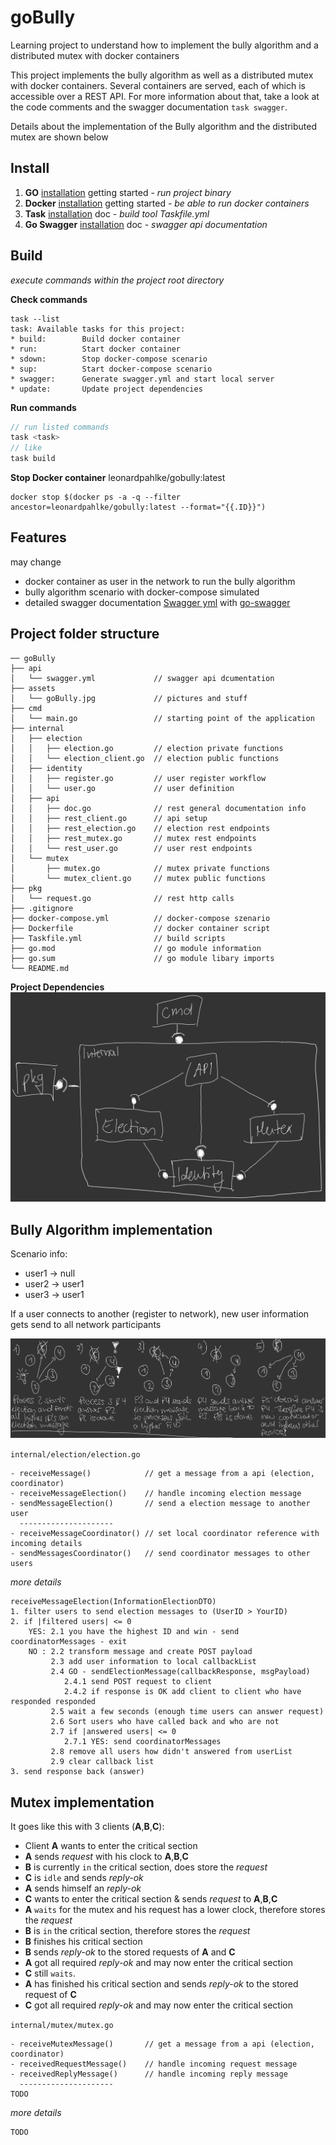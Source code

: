 # goBully

Learning project to understand how to implement the bully algorithm and a distributed mutex with docker containers

This project implements the bully algorithm as well as a distributed mutex with docker containers. 
Several containers are served, each of which is accessible over a REST API. 
For more information about that, take a look at the code comments and the swagger documentation `task swagger`.

Details about the implementation of the Bully algorithm and the distributed mutex are shown below  

## Install

1. **GO** [installation](https://golang.org/doc/install) getting started - *run project binary*  
2. **Docker** [installation](https://docs.docker.com/get-docker/) getting started - *be able to run docker containers* 
3. **Task** [installation](https://taskfile.dev/#/installation) doc - *build tool Taskfile.yml*
4. **Go Swagger** [installation](https://goswagger.io/install.html) doc - *swagger api documentation*

## Build
*execute commands within the project root directory*

**Check commands**
```
task --list
task: Available tasks for this project:
* build:        Build docker container
* run:          Start docker container
* sdown:        Stop docker-compose scenario
* sup:          Start docker-compose scenario
* swagger:      Generate swagger.yml and start local server
* update:       Update project dependencies
```
**Run commands**
```go
// run listed commands 
task <task>
// like
task build
```

**Stop Docker container** leonardpahlke/gobully:latest
```
docker stop $(docker ps -a -q --filter ancestor=leonardpahlke/gobully:latest --format="{{.ID}}")
```

## Features

may change
- docker container as user in the network to run the bully algorithm
- bully algorithm scenario with docker-compose simulated 
- detailed swagger documentation [Swagger yml](api/swagger.yml) with [go-swagger](https://github.com/go-swagger/go-swagger)

## Project folder structure

```
── goBully
├── api
│   └── swagger.yml             // swagger api dcumentation
├── assets
│   └── goBully.jpg             // pictures and stuff
├── cmd
│   └── main.go                 // starting point of the application
├── internal
│   ├── election
│   │   ├── election.go         // election private functions
│   │   └── election_client.go  // election public functions
│   ├── identity
│   │   ├── register.go         // user register workflow
│   │   └── user.go             // user definition
│   ├── api
│   │   ├── doc.go              // rest general documentation info
│   │   ├── rest_client.go      // api setup
│   │   ├── rest_election.go    // election rest endpoints
│   │   ├── rest_mutex.go       // mutex rest endpoints
│   │   └── rest_user.go        // user rest endpoints
│   └── mutex
│       ├── mutex.go            // mutex private functions
│       └── mutex_client.go     // mutex public functions
├── pkg
│   └── request.go              // rest http calls
├── .gitignore
├── docker-compose.yml          // docker-compose szenario
├── Dockerfile                  // docker container script
├── Taskfile.yml                // build scripts
├── go.mod                      // go module information
├── go.sum                      // go module libary imports
└── README.md
```
**Project Dependencies**
![goBullyDependencies](assets/project-dependencies.jpg)

## Bully Algorithm implementation

Scenario info:
- user1 -> null
- user2 -> user1
- user3 -> user1

If a user connects to another (register to network), new user information gets send to all network participants

![goBully](assets/goBully.jpg)

`internal/election/election.go`

	- receiveMessage()            // get a message from a api (election, coordinator)
	- receiveMessageElection()    // handle incoming election message
	- sendMessageElection()       // send a election message to another user
      ---------------------
	- receiveMessageCoordinator() // set local coordinator reference with incoming details
	- sendMessagesCoordinator()   // send coordinator messages to other users
	
*more details*

```
receiveMessageElection(InformationElectionDTO)
1. filter users to send election messages to (UserID > YourID)
2. if |filtered users| <= 0
   	YES: 2.1 you have the highest ID and win - send coordinatorMessages - exit
   	NO : 2.2 transform message and create POST payload
		 2.3 add user information to local callbackList
         2.4 GO - sendElectionMessage(callbackResponse, msgPayload)
            2.4.1 send POST request to client
            2.4.2 if response is OK add client to client who have responded responded
         2.5 wait a few seconds (enough time users can answer request)
         2.6 Sort users who have called back and who are not
         2.7 if |answered users| <= 0
			2.7.1 YES: send coordinatorMessages
		 2.8 remove all users how didn't answered from userList
         2.9 clear callback list
3. send response back (answer)
```

## Mutex implementation

It goes like this with 3 clients (**A**,**B**,**C**):
- Client **A** wants to enter the critical section
- **A** sends _request_ with his clock to **A**,**B**,**C**
- **B** is currently `in` the critical section, does store the _request_
- **C** is `idle` and sends _reply-ok_
- **A** sends himself an _reply-ok_
- **C** wants to enter the critical section & sends _request_ to **A**,**B**,**C**
- **A** `waits` for the mutex and his request has a lower clock, therefore stores the _request_
- **B** is `in` the critical section, therefore stores the _request_
- **B** finishes his critical section
- **B** sends _reply-ok_ to the stored requests of **A** and **C**
- **A** got all required _reply-ok_ and may now enter the critical section
- **C** still `waits`.
- **A** has finished his critical section and sends _reply-ok_ to the stored request of **C**
- **C** got all required _reply-ok_ and may now enter the critical section

`internal/mutex/mutex.go`

	- receiveMutexMessage()       // get a message from a api (election, coordinator)
	- receivedRequestMessage()    // handle incoming request message
	- receivedReplyMessage()      // handle incoming reply message
      ---------------------
	TODO

*more details*

```
TODO
```
